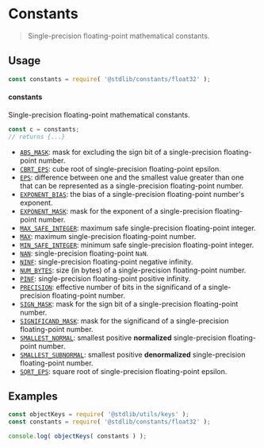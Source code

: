 <!--

@license Apache-2.0

Copyright (c) 2021 The Stdlib Authors.

Licensed under the Apache License, Version 2.0 (the "License");
you may not use this file except in compliance with the License.
You may obtain a copy of the License at

   http://www.apache.org/licenses/LICENSE-2.0

Unless required by applicable law or agreed to in writing, software
distributed under the License is distributed on an "AS IS" BASIS,
WITHOUT WARRANTIES OR CONDITIONS OF ANY KIND, either express or implied.
See the License for the specific language governing permissions and
limitations under the License.

-->

# Constants

> Single-precision floating-point mathematical constants.

<section class="usage">

## Usage

```javascript
const constants = require( '@stdlib/constants/float32' );
```

#### constants

Single-precision floating-point mathematical constants.

```javascript
const c = constants;
// returns {...}
```

<!-- <toc pattern="*" > -->

<div class="namespace-toc">

-   <span class="signature">[`ABS_MASK`][@stdlib/constants/float32/abs-mask]</span><span class="delimiter">: </span><span class="description">mask for excluding the sign bit of a single-precision floating-point number.</span>
-   <span class="signature">[`CBRT_EPS`][@stdlib/constants/float32/cbrt-eps]</span><span class="delimiter">: </span><span class="description">cube root of single-precision floating-point epsilon.</span>
-   <span class="signature">[`EPS`][@stdlib/constants/float32/eps]</span><span class="delimiter">: </span><span class="description">difference between one and the smallest value greater than one that can be represented as a single-precision floating-point number.</span>
-   <span class="signature">[`EXPONENT_BIAS`][@stdlib/constants/float32/exponent-bias]</span><span class="delimiter">: </span><span class="description">the bias of a single-precision floating-point number's exponent.</span>
-   <span class="signature">[`EXPONENT_MASK`][@stdlib/constants/float32/exponent-mask]</span><span class="delimiter">: </span><span class="description">mask for the exponent of a single-precision floating-point number.</span>
-   <span class="signature">[`MAX_SAFE_INTEGER`][@stdlib/constants/float32/max-safe-integer]</span><span class="delimiter">: </span><span class="description">maximum safe single-precision floating-point integer.</span>
-   <span class="signature">[`MAX`][@stdlib/constants/float32/max]</span><span class="delimiter">: </span><span class="description">maximum single-precision floating-point number.</span>
-   <span class="signature">[`MIN_SAFE_INTEGER`][@stdlib/constants/float32/min-safe-integer]</span><span class="delimiter">: </span><span class="description">minimum safe single-precision floating-point integer.</span>
-   <span class="signature">[`NAN`][@stdlib/constants/float32/nan]</span><span class="delimiter">: </span><span class="description">single-precision floating-point `NaN`.</span>
-   <span class="signature">[`NINF`][@stdlib/constants/float32/ninf]</span><span class="delimiter">: </span><span class="description">single-precision floating-point negative infinity.</span>
-   <span class="signature">[`NUM_BYTES`][@stdlib/constants/float32/num-bytes]</span><span class="delimiter">: </span><span class="description">size (in bytes) of a single-precision floating-point number.</span>
-   <span class="signature">[`PINF`][@stdlib/constants/float32/pinf]</span><span class="delimiter">: </span><span class="description">single-precision floating-point positive infinity.</span>
-   <span class="signature">[`PRECISION`][@stdlib/constants/float32/precision]</span><span class="delimiter">: </span><span class="description">effective number of bits in the significand of a single-precision floating-point number.</span>
-   <span class="signature">[`SIGN_MASK`][@stdlib/constants/float32/sign-mask]</span><span class="delimiter">: </span><span class="description">mask for the sign bit of a single-precision floating-point number.</span>
-   <span class="signature">[`SIGNIFICAND_MASK`][@stdlib/constants/float32/significand-mask]</span><span class="delimiter">: </span><span class="description">mask for the significand of a single-precision floating-point number.</span>
-   <span class="signature">[`SMALLEST_NORMAL`][@stdlib/constants/float32/smallest-normal]</span><span class="delimiter">: </span><span class="description">smallest positive **normalized** single-precision floating-point number.</span>
-   <span class="signature">[`SMALLEST_SUBNORMAL`][@stdlib/constants/float32/smallest-subnormal]</span><span class="delimiter">: </span><span class="description">smallest positive **denormalized** single-precision floating-point number.</span>
-   <span class="signature">[`SQRT_EPS`][@stdlib/constants/float32/sqrt-eps]</span><span class="delimiter">: </span><span class="description">square root of single-precision floating-point epsilon.</span>

</div>

<!-- </toc> -->

</section>

<!-- /.usage -->

<section class="examples">

## Examples

<!-- TODO: better examples -->

<!-- eslint no-undef: "error" -->

```javascript
const objectKeys = require( '@stdlib/utils/keys' );
const constants = require( '@stdlib/constants/float32' );

console.log( objectKeys( constants ) );
```

</section>

<!-- /.examples -->

<!-- Section for related `stdlib` packages. Do not manually edit this section, as it is automatically populated. -->

<section class="related">

</section>

<!-- /.related -->

<!-- Section for all links. Make sure to keep an empty line after the `section` element and another before the `/section` close. -->

<section class="links">

<!-- <toc-links> -->

[@stdlib/constants/float32/abs-mask]: https://github.com/stdlib-js/stdlib/tree/develop/lib/node_modules/%40stdlib/constants/float32/abs-mask

[@stdlib/constants/float32/cbrt-eps]: https://github.com/stdlib-js/stdlib/tree/develop/lib/node_modules/%40stdlib/constants/float32/cbrt-eps

[@stdlib/constants/float32/eps]: https://github.com/stdlib-js/stdlib/tree/develop/lib/node_modules/%40stdlib/constants/float32/eps

[@stdlib/constants/float32/exponent-bias]: https://github.com/stdlib-js/stdlib/tree/develop/lib/node_modules/%40stdlib/constants/float32/exponent-bias

[@stdlib/constants/float32/exponent-mask]: https://github.com/stdlib-js/stdlib/tree/develop/lib/node_modules/%40stdlib/constants/float32/exponent-mask

[@stdlib/constants/float32/max-safe-integer]: https://github.com/stdlib-js/stdlib/tree/develop/lib/node_modules/%40stdlib/constants/float32/max-safe-integer

[@stdlib/constants/float32/max]: https://github.com/stdlib-js/stdlib/tree/develop/lib/node_modules/%40stdlib/constants/float32/max

[@stdlib/constants/float32/min-safe-integer]: https://github.com/stdlib-js/stdlib/tree/develop/lib/node_modules/%40stdlib/constants/float32/min-safe-integer

[@stdlib/constants/float32/nan]: https://github.com/stdlib-js/stdlib/tree/develop/lib/node_modules/%40stdlib/constants/float32/nan

[@stdlib/constants/float32/ninf]: https://github.com/stdlib-js/stdlib/tree/develop/lib/node_modules/%40stdlib/constants/float32/ninf

[@stdlib/constants/float32/num-bytes]: https://github.com/stdlib-js/stdlib/tree/develop/lib/node_modules/%40stdlib/constants/float32/num-bytes

[@stdlib/constants/float32/pinf]: https://github.com/stdlib-js/stdlib/tree/develop/lib/node_modules/%40stdlib/constants/float32/pinf

[@stdlib/constants/float32/precision]: https://github.com/stdlib-js/stdlib/tree/develop/lib/node_modules/%40stdlib/constants/float32/precision

[@stdlib/constants/float32/sign-mask]: https://github.com/stdlib-js/stdlib/tree/develop/lib/node_modules/%40stdlib/constants/float32/sign-mask

[@stdlib/constants/float32/significand-mask]: https://github.com/stdlib-js/stdlib/tree/develop/lib/node_modules/%40stdlib/constants/float32/significand-mask

[@stdlib/constants/float32/smallest-normal]: https://github.com/stdlib-js/stdlib/tree/develop/lib/node_modules/%40stdlib/constants/float32/smallest-normal

[@stdlib/constants/float32/smallest-subnormal]: https://github.com/stdlib-js/stdlib/tree/develop/lib/node_modules/%40stdlib/constants/float32/smallest-subnormal

[@stdlib/constants/float32/sqrt-eps]: https://github.com/stdlib-js/stdlib/tree/develop/lib/node_modules/%40stdlib/constants/float32/sqrt-eps

<!-- </toc-links> -->

</section>

<!-- /.links -->
